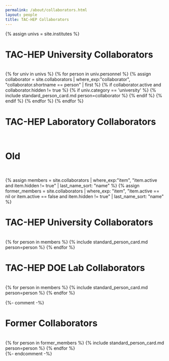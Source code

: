 ```yaml
---
permalink: /about/collaborators.html
layout: people
title: TAC-HEP Collaborators
---
```


{% assign univs = site.institutes %}

<h1>TAC-HEP University Collaborators</h1><br>

<div class="container-fluid">
  <div class="row">
    {% for univ in univs %}
      {% for person in univ.personnel %}
        {% assign collaborator = site.collaborators | where_exp:"collaborator", "collaborator.shortname == person"
    | first %}
        {% if collaborator.active and collaborator.hidden != true %}
          {% if univ.category == 'university' %}
            {% include standard_person_card.md person=collaborator %}
          {% endif %}
        {% endif %}
      {% endfor %}
    {% endfor %}
  </div>
</div>

<h1>TAC-HEP Laboratory Collaborators</h1><br>

<h1>Old</h1><br>

{% assign members = site.collaborators | where_exp:"item", "item.active and item.hidden != true"
                                     | last_name_sort: "name" %}
{% assign former_members = site.collaborators | where_exp: "item", "item.active == nil or item.active == false and item.hidden != true"
                                  | last_name_sort: "name" %}


<h1>TAC-HEP University Collaborators</h1><br>

<div class="container-fluid">
<div class="row">
{% for person in members %}
    {% include standard_person_card.md person=person %}
{% endfor %}
</div>
</div>

<h1>TAC-HEP DOE Lab Collaborators</h1><br>

<div class="container-fluid">
<div class="row">
{% for person in members %}
    {% include standard_person_card.md person=person %}
{% endfor %}
</div>
</div>

{%- comment -%}
<h1>Former Collaborators</h1><br>

<div class="container-fluid">
<div class="row">
{% for person in former_members %}
    {% include standard_person_card.md person=person %}
{% endfor %}
</div>
</div>
{%- endcomment -%}


